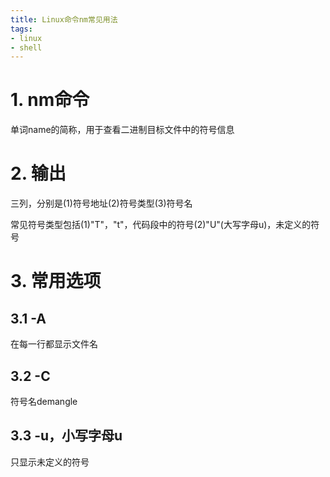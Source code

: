 ```yaml
---
title: Linux命令nm常见用法
tags:
- linux
- shell
---
```


# 1. nm命令

单词name的简称，用于查看二进制目标文件中的符号信息

# 2. 输出

三列，分别是(1)符号地址(2)符号类型(3)符号名

常见符号类型包括(1)"T"，"t"，代码段中的符号(2)"U"(大写字母u)，未定义的符号

# 3. 常用选项

## 3.1 -A

在每一行都显示文件名

## 3.2 -C

符号名demangle

## 3.3 -u，小写字母u

只显示未定义的符号